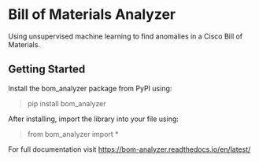 # Bill of Materials Analyzer

Using unsupervised machine learning to find anomalies in a Cisco Bill of Materials.


## Getting Started

Install the bom_analyzer package from PyPI using:
> pip install bom_analyzer

After installing, import the library into your file using:
> from bom_analyzer import *


For full documentation visit https://bom-analyzer.readthedocs.io/en/latest/
